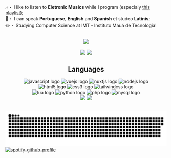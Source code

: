 🎶・ I like to listen to <strong>Eletronic Musics</strong> while I program (especialy <a href="https://open.spotify.com/playlist/2ENe1jhoSqeZYD3FK252A1?si=j9x2SBHHTNGylOG_1j9eFw&utm_source=copy-link">this playlist</a>);<br>
💬・ I can speak <strong>Portuguese</strong>, <strong>English</strong> and <strong>Spanish</strong> et studeo <strong>Latinis</strong>;<br>
✏️・ Studying Computer Science at IMT - Instituto Mauá de Tecnologia!

##
<p align="center"><img src="https://discord.c99.nl/widget/theme-2/673369105121804338.png"></p>

<div align="center">
  <a href="https://dsc.gg/rkgstore" target="_blank"><img src="https://img.shields.io/badge/Discord-7289DA?style=for-the-badge&logo=discord&logoColor=white"></a>
  <a href="https://www.instagram.com/_guilhermesantos_05/" target="_blank"><img src="https://img.shields.io/badge/Instagram-E4405F?style=for-the-badge&logo=instagram&logoColor=white"></a>
</div>

<div align="center">
  <h2>Languages</h2>
  <img src="https://img.shields.io/badge/JavaScript-F7DF1E?style=for-the-badge&logo=javascript&logoColor=black" alt="javascript logo">
  <img src="https://img.shields.io/badge/Vue.js-35495E?style=for-the-badge&logo=vuedotjs&logoColor=4FC08D" alt="vuejs logo">
  <img src="https://img.shields.io/badge/Nuxt.js-35495E?style=for-the-badge&logo=nuxtdotjs&logoColor=4FC08D" alt="nuxtjs logo">
  <img src="https://img.shields.io/badge/Node.js-43853D?style=for-the-badge&logo=node.js&logoColor=white" alt="nodejs logo"><br>
  <img src="https://img.shields.io/badge/HTML5-E34F26?style=for-the-badge&logo=html5&logoColor=white" alt="html5 logo">
  <img src="https://img.shields.io/badge/CSS3-1572B6?style=for-the-badge&logo=css3&logoColor=white" alt="css3 logo">
  <img src="https://img.shields.io/badge/Tailwind_CSS-38B2AC?style=for-the-badge&logo=tailwind-css&logoColor=white" alt="tailwindcss logo"</img><br>
  <img src="https://img.shields.io/badge/Lua-2C2D72?style=for-the-badge&logo=lua&logoColor=white" alt="lua logo">
  <img src="https://img.shields.io/badge/Python-3776AB?style=for-the-badge&logo=python&logoColor=white" alt="python logo">
  <img src="https://img.shields.io/badge/PHP-9cf?style=for-the-badge&logo=php&logoColor=black" alt="php logo">
  <img src="https://img.shields.io/badge/MySQL-00000F?style=for-the-badge&logo=mysql&logoColor=white" alt="mysql logo">
</div>

<div align="center">
  <img height="180em" src="https://github-readme-stats.vercel.app/api?username=guilhermesantos0&show_icons=true&theme=midnight-purple&include_all_commits=true&count_private=true">
  <img height="180em" src="https://github-readme-stats.vercel.app/api/top-langs/?username=guilhermesantos0&layout=compact&langs_count=16&theme=midnight-purple">
</div><br>

![Snake animation](https://github.com/guilhermesantos0/guilhermesantos0/blob/output/github-contribution-grid-snake.svg)
[![spotify-github-profile](https://spotify-github-profile.vercel.app/api/view?uid=guimacedo10-br&cover_image=true&theme=novatorem&bar_color=53b14f&bar_color_cover=false)](https://github.com/kittinan/spotify-github-profile)
